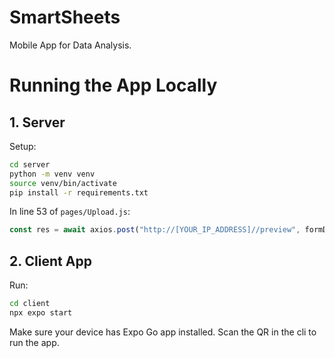 # SmartSheets
Mobile App for Data Analysis.

# Running the App Locally
## 1. Server
Setup:
```bash
cd server
python -m venv venv
source venv/bin/activate
pip install -r requirements.txt
```

In line 53 of `pages/Upload.js`:
```js
const res = await axios.post("http://[YOUR_IP_ADDRESS]//preview", formData, {
```

## 2. Client App
Run:
```bash
cd client
npx expo start
```
Make sure your device has Expo Go app installed. Scan the QR in the cli to run the app.